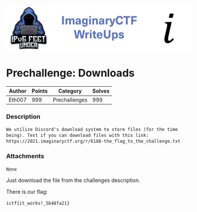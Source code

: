 ![ImaginaryCTF](../../banner.png)

# Prechallenge: Downloads

|Author|Points|Category|Solves|
|---|---|---|---|
|Eth007|999|Prechallenges|999|

### Description

```
We utilize Discord's download system to store files (for the time being). Test if you can download files with this link: https://2021.imaginaryctf.org/r/6188-the_flag_to_the_challenge.txt	
```

### Attachments

```
None
```
Just download the file from the challenges description.

There is our flag:
```
ictf{it_works!_5b48fa21}
```